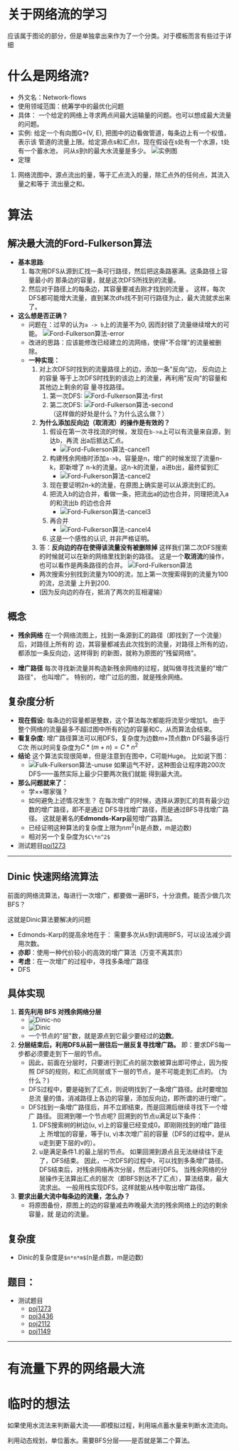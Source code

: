 关于网络流的学习
===

应该属于图论的部分，但是单独拿出来作为了一个分类。对于模板而言有些过于详细

什么是网络流?
===
- 外文名：Network-flows
- 使用领域范围：统筹学中的最优化问题
- 具体：
   一个给定的网络上寻求两点间最大运输量的问题。也可以想成最大流量的问题。
- 实例:
    给定一个有向图G=(V, E), 把图中的边看做管道，每条边上有一个权值，表示该
    管道的流量上限。给定源点s和汇点t，现在假设在s处有一个水源，t处有一个蓄水池，
    问从s到t的最大水流量是多少。
    ![实例图](pic/example.png)
- 定理

1. 网络流图中，源点流出的量，等于汇点流入的量，除汇点外的任何点，其流入量之和等于
    流出量之和。

算法
===

解决最大流的Ford-Fulkerson算法 
---

- **基本思路**:
    1. 每次用DFS从源到汇找一条可行路径，然后把这条路塞满。这条路径上容量最小的
    那条边的容量，就是这次DFS所找到的流量。
    2. 然后对于路径上的每条边，其容量要减去刚才找到的流量 。
    这样，每次DFS都可能增大流量，直到某次dfs找不到可行路径为止，最大流就求出来了。
- **这么想是否正确？**
    - 问题在：过早的认为`a -> b`上的流量不为0, 因而封锁了流量继续增大的可能。
    ![Ford-Fulkerson算法-error](pic/error.png)
    - 改进的思路：应该能修改已经建立的流网络，使得"不合理"的流量被删除。
    - **一种实现：**
        1. 对上次DFS时找到的流量路径上的边，添加一条"反向"边， 反向边上的容量
        等于上次DFS时找到的该边上的流量，再利用"反向"的容量和其他边上剩余的容
        量寻找路径。
            1. 第一次DFS: 
            ![Ford-Fulkerson算法-first](pic/first-dfs.png)
            2. 第二次DFS: 
            ![Ford-Fulkerson算法-second](pic/second-dfs.png)  
          （这样做的好处是什么？为什么这么做？）
        2. **为什么添加反向边（取消流）的操作是有效的？**
            1. 假设在第一次寻找流的时候，发现在`b->a`上可以有流量来自源，到达b，再流
                出a后抵达汇点。
                - ![Ford-Fulkerson算法-cancel1](pic/cancel-flow-1.png)
            2. 构建残余网络时添加`a->b`，容量是n，增广的时候发现了流量n-k，即新增了
                n-k的流量。这n-k的流量，a进b出，最终留到汇  
                - ![Ford-Fulkerson算法-cancel2](pic/cancel-flow-2.png)
            4. 现在要证明2n-k的流量，在原图上确实是可以从源流到汇的。
            5. 把流入b的边合并，看做一条，把流出a的边也合并，同理把流入a的和流出b
                的边也合并
                - ![Ford-Fulkerson算法-cancel3](pic/cancel-flow-3.png)
            6. 再合并
                - ![Ford-Fulkerson算法-cancel4](pic/cancel-flow-4.png)
            7. 这是一个感性的认识, 并非严格证明。 
        2. 答：**反向边的存在使得该流量没有被删除掉**
        这样我们第二次DFS搜索的时候就可以在新的网络里找到新的路径。
        这是一个**取消流**的操作，也可以看作是两条路径的合并。
        ![Ford-Fulkerson算法](pic/cancel-flow-0.png)  
        - 两次搜索分别找到流量为100的流，加上第一次搜索得到的流量为100的流，总流量
        上升到200.  
        - (因为反向边的存在，抵消了两次的互相灌输）
        
概念
---

- **残余网络**
    在一个网络流图上，找到一条源到汇的路径（即找到了一个流量）后，对路径上所有的
    边，其容量都减去此次找到的流量，对路径上所有的边，都添加一条反向边，这样得到
    的新图，就称为原图的"残留网络"。

- **增广路径**
    每次寻找新流量并构造新残余网络的过程，就叫做寻找流量的"增广路径"， 也叫增广。
    特别的，增广过后的图，就是残余网络。

复杂度分析
---

- **现在假设:**
    每条边的容量都是整数，这个算法每次都能将流至少增加1。
    由于整个网络的流量最多不超过图中所有的边的容量和C，从而算法会结束。
- **看复杂度:**
    增广路径算法可以用DFS，复杂度为边数*m*+顶点数*n*
    DFS最多运行C次
    所以时间复杂度为$C*(m+n)=C*n^2$
- **结论**
    这个算法实现很简单，但是注意到在图中，C可能Huge。
    比如说下图：
    - ![Fulk-Fulkerson算法-unuse](pic/net-flow-unuse1.png)
    如果运气不好，这种图会让程序跑200次DFS——虽然实际上最少只要两次我们就能
    得到最大流。
- **那么问题就来了：**
    - 学××哪家强？
    - 如何避免上述情况发生？
        在每次增广的时候，选择从源到汇的具有最少边数的增广路径，即不是通过
        DFS寻找增广路径，而是通过BFS寻找增广路径。
        这就是著名的**Edmonds-Karp**最短增广路算法。
    - 已经证明这种算法的复杂度上限为$nm^2$(n是点数，m是边数)
    - 相对另一个复杂度为`$C\*n^2$`
- 测试题目[poj1273](../../POJ/poj1273.cpp)

---


Dinic 快速网络流算法
---

前面的网络流算法，每进行一次增广，都要做一遍BFS，十分浪费。能否少做几次BFS？

这就是Dinic算法要解决的问题

- Edmonds-Karp的提高余地在于：
    需要多次从s到t调用BFS，可以设法减少调用次数。
- __亦即__：使用一种代价较小的高效的增广算法（万变不离其宗）
- __考虑__：在一次增广的过程中，寻找多条增广路径
- DFS

具体实现
---

1. **首先利用 BFS 对残余网络分层**
    - ![Dinic-no](pic/Dinic-unsort.png)
    - ![Dinic](pic/Dinic-sort.png)
    - 一个节点的"层"数，就是源点到它最少要经过的**边数**。
2. **分层结束后，利用DFS从前一层往后一层反复寻找增广路。**
    即：要求DFS每一步都必须要走到下一层的节点。
    - 因此，前面在分层时，只要进行到汇点的层次数被算出即可停止，因为按照
        DFS的规则，和汇点同层或下一层的节点，是不可能走到汇点的。
        (为什么？)
    - DFS过程中，要是碰到了汇点，则说明找到了一条增广路径。此时要增加总流
        量的值，消减路径上各边的容量，添加反向边，即所谓的进行增广。
    - DFS找到一条增广路径后，并不立即结束，而是回溯后继续寻找下一个增广
        路径。 回溯到哪一个节点呢?
        回溯到的节点u满足以下条件：
        1. DFS搜索树的树边(u, v)上的容量已经变成0。即刚刚找到的增广路径上
        所增加的容量，等于(u, v)本次增广前的容量（DFS的过程中，是从u走到更下层的v的）。
        2. u是满足条件1.的最上层的节点。
        如果回溯到源点且无法继续往下走了，DFS结束。
        因此，一次DFS的过程中，可以找到多条增广路径。
        DFS结束后，对残余网络再次分层，然后进行DFS。
        当残余网络的分层操作无法算出汇点的层次（即BFS到达不了汇点），算法结束，最大流求出。
        一般用栈实现DFS，这样就能从栈中取出增广路径。
3. **要求出最大流中每条边的流量，怎么办？**
    - 将原图备份，原图上的边的容量减去昨晚最大流的残余网络上的边的剩余容量，就
    是边的流量。

复杂度
---

- Dinic的复杂度是`$n*n*m$`(n是点数，m是边数)
    
题目：
---
- 测试题目
    - [poj1273](../../POJ/poj1273.cpp)
    - [poj3436](../../POJ/poj3436.cpp)
    - [poj2112](../../POJ/poj2112.cpp)
    - [poj1149](../../POJ/poj1149.cpp)

---

有流量下界的网络最大流
===



临时的想法
===

如果使用水流法来判断最大流——即模拟过程，利用端点蓄水量来判断水流流向。

利用动态规划，单位蓄水。需要BFS分层——是否就是第二个算法。

